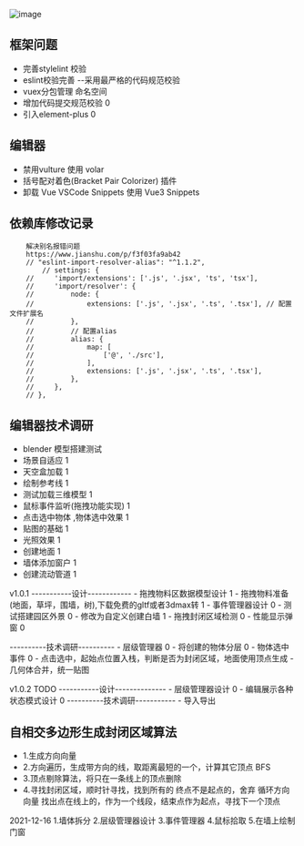 
![image](https://user-images.githubusercontent.com/38320664/142595939-13c86f1a-6341-4147-899a-91191e894ba5.png)

## 框架问题
- 完善stylelint 校验
- eslint校验完善 --采用最严格的代码规范校验
- vuex分包管理 命名空间
- 增加代码提交规范校验 0
- 引入element-plus 0

## 编辑器
- 禁用vulture 使用 volar
- 括号配对着色(Bracket Pair Colorizer) 插件
- 卸载 Vue VSCode Snippets 使用 Vue3 Snippets


## 依赖库修改记录


```
    解决别名报错问题 
    https://www.jianshu.com/p/f3f03fa9ab42
    // "eslint-import-resolver-alias": "^1.1.2",
        // settings: {
    //     'import/extensions': ['.js', '.jsx', 'ts', 'tsx'],
    //     'import/resolver': {
    //         node: {
    //             extensions: ['.js', '.jsx', '.ts', '.tsx'], // 配置文件扩展名
    //         },
    //         // 配置alias
    //         alias: {
    //             map: [
    //                 ['@', './src'],
    //             ],
    //             extensions: ['.js', '.jsx', '.ts', '.tsx'],
    //         },
    //     },
    // },
```

## 编辑器技术调研
- blender 模型搭建测试
- 场景自适应 1
- 天空盒加载 1
- 绘制参考线 1
- 测试加载三维模型 1
- 鼠标事件监听(拖拽功能实现) 1
- 点击选中物体 ,物体选中效果 1
- 贴图的基础 1
- 光照效果 1
- 创建地面 1
- 墙体添加窗户 1
- 创建流动管道 1

v1.0.1
-----------设计------------
    - 拖拽物料区数据模型设计 1
    - 拖拽物料准备(地面，草坪，围墙，树),下载免费的gltf或者3dmax转 1
    - 事件管理器设计 0
    - 测试搭建园区外景 0
    - 修改为自定义创建白墙 1
    - 拖拽封闭区域检测 0
    - 性能显示弹窗 0
    
----------技术调研----------
    - 层级管理器 0
    - 将创建的物体分层 0
    - 物体选中事件 0 
    - 点击选中，起始点位置入栈，判断是否为封闭区域，地面使用顶点生成
    - 几何体合并，统一贴图


v1.0.2 TODO
-----------设计--------------
    - 层级管理器设计 0
    - 编辑展示各种状态模式设计 0
----------技术调研-----------
    - 导入导出


## 自相交多边形生成封闭区域算法
- 1.生成方向向量
- 2.方向遍历，生成带方向的线，取距离最短的一个，计算其它顶点   BFS
- 3.顶点剔除算法，将只在一条线上的顶点删除
- 4.寻找封闭区域，顺时针寻找，找到所有的 终点不是起点的，舍弃
    循环方向向量
    找出点在线上的，作为一个线段，结束点作为起点，寻找下一个顶点

2021-12-16
1.墙体拆分
2.层级管理器设计
3.事件管理器
4.鼠标拾取
5.在墙上绘制门窗
